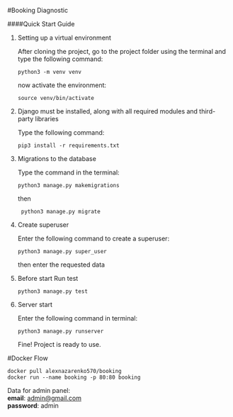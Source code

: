 #Booking Diagnostic

####Quick Start Guide

1. Setting up a virtual environment

    After cloning the project, go to the project folder using the terminal and type the following command:
    
    ```
    python3 -m venv venv
    ```
    
    now activate the environment:
    
    ```
    source venv/bin/activate
    ```

2. Django must be installed, along with all required modules and third-party libraries
    
    Type the following command:
    
    ```
   pip3 install -r requirements.txt
   ```
   
3. Migrations to the database

    Type the command in the terminal:
    
    ```
   python3 manage.py makemigrations
   ```
   
   then
   
   ```
    python3 manage.py migrate
    ```
   
4. Create superuser

    Enter the following command to create a superuser:
    
    ```
   python3 manage.py super_user
   ```
    
    then enter the requested data

5. Before start
   Run test
   ```
   python3 manage.py test
   ```
    
6. Server start

    Enter the following command in terminal:
    
    ```
   python3 manage.py runserver
   ```   

    Fine! Project is ready to use.

#Docker Flow
   ```
   docker pull alexnazarenko570/booking
   docker run --name booking -p 80:80 booking
   ```
   Data for admin panel:<br>
   <b>email</b>: admin@gmail.com<br>
   <b>password</b>: admin